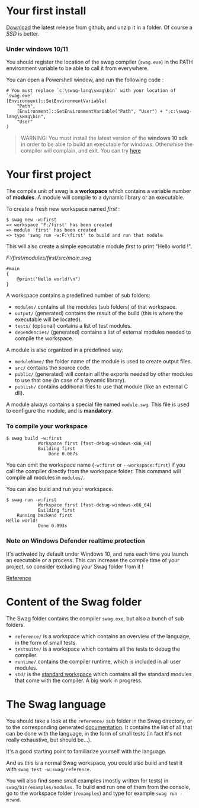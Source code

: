 # Your first install
[Download](https://github.com/swag-lang/swag/releases) the latest release from github, and unzip it in a folder. Of course a *SSD* is better.

### Under windows 10/11
You should register the location of the swag compiler (`swag.exe`) in the PATH environment variable to be able to call it from everywhere.

You can open a Powershell window, and run the following code :

    # You must replace `c:\swag-lang\swag\bin` with your location of `swag.exe`
    [Environment]::SetEnvironmentVariable(
        "Path",
        [Environment]::GetEnvironmentVariable("Path", "User") + ";c:\swag-lang\swag\bin",
        "User"
    )

> WARNING:
> You must install the latest version of the **windows 10 sdk** in order to be able to build an executable for windows. 
> Otherwhise the compiler will complain, and exit.
> You can try [here](https://developer.microsoft.com/en-us/windows/downloads/windows-sdk/)

# Your first project

The compile unit of swag is a **workspace** which contains a variable number of **modules**.
A module will compile to a dynamic library or an executable.

To create a fresh new workspace named *first* :

    $ swag new -w:first
    => workspace 'F:/first' has been created
    => module 'first' has been created
    => type 'swag run -w:F:\first' to build and run that module

This will also create a simple executable module *first* to print "Hello world !".

*F:/first/modules/first/src/main.swg*

```swag
#main
{
    @print("Hello world!\n")
}
```

A workspace contains a predefined number of sub folders:

* `modules/` contains all the modules (sub folders) of that workspace.
* `output/` (generated) contains the result of the build (this is where the executable will be located).
* `tests/` (optional) contains a list of test modules.
* `dependencies/` (generated) contains a list of external modules needed to compile the workspace.

A module is also organized in a predefined way:

* `moduleName/` the folder name of the module is used to create output files.
* `src/` contains the source code.
* `public/` (generated) will contain all the exports needed by other modules to use that one (in case of a dynamic library).
* `publish/` contains additional files to use that module (like an external C dll).

A module always contains a special file named `module.swg`. This file is used to configure the module, and is **mandatory**.

### To compile your workspace

    $ swag build -w:first
                Workspace first [fast-debug-windows-x86_64]
                Building first
                    Done 0.067s

You can omit the workspace name (`-w:first` or `--workspace:first`) if you call the compiler directly from the workspace folder.
This command will compile all modules in `modules/`.

You can also build and run your workspace.

    $ swag run -w:first
                Workspace first [fast-debug-windows-x86_64]
                Building first
        Running backend first
    Hello world!
                Done 0.093s

### Note on Windows Defender realtime protection
It's activated by default under Windows 10, and runs each time you launch an executable or a process.
This can increase the compile time of your project, so consider excluding your Swag folder from it !

[Reference](https://support.microsoft.com/en-us/windows/add-an-exclusion-to-windows-security-811816c0-4dfd-af4a-47e4-c301afe13b26#:~:text=Go%20to%20Start%20%3E%20Settings%20%3E%20Update,%2C%20file%20types%2C%20or%20process)

# Content of the Swag folder
The Swag folder contains the compiler `swag.exe`, but also a bunch of sub folders.

* `reference/` is a workspace which contains an overview of the language, in the form of small tests.
* `testsuite/` is a workspace which contains all the tests to debug the compiler.
* `runtime/` contains the compiler runtime, which is included in all user modules.
* `std/` is the [standard workspace](std.php) which contains all the standard modules that come with the compiler. A big work in progress.

# The Swag language
You should take a look at the `reference/` sub folder in the Swag directory, or to the corresponding generated [documentation](language.php).
It contains the list of all that can be done with the language, in the form of small tests (in fact it's not really exhaustive, but should be...).

It's a good starting point to familiarize yourself with the language.

And as this is a normal Swag workspace, you could also build and test it with `swag test -w:swag/reference`.

You will also find some small examples (mostly written for tests) in `swag/bin/examples/modules`.
To build and run one of them from the console, go to the workspace folder (`/examples`) and type for example `swag run -m:wnd`.
